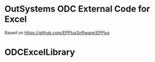 # OutSystems ODC External Code for Excel

Based on https://github.com/EPPlusSoftware/EPPlus
# ODCExcelLibrary

